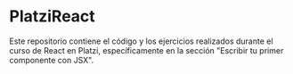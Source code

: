 # PlatziReact
Este repositorio contiene el código y los ejercicios realizados durante el curso de React en Platzi, específicamente en la sección "Escribir tu primer componente con JSX".
